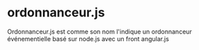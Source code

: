 ordonnanceur.js
===============

Ordonnanceur.js est comme son nom l'indique un ordonnanceur événementielle basé sur node.js avec un front angular.js
